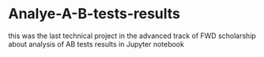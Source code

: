 # Analye-A-B-tests-results
this was the last technical project in the advanced track of FWD scholarship about analysis of AB tests results in Jupyter  notebook 
